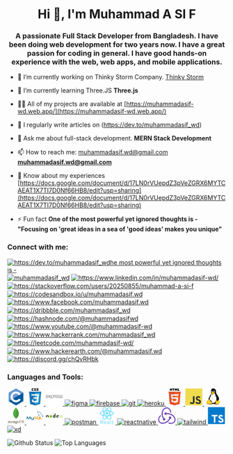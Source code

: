 <h1 align="center">Hi 👋, I'm Muhammad A SI F</h1>
<h3 align="center">A passionate Full Stack Developer from Bangladesh. I have been doing web development for two years now. I have a great passion for coding in general. I have good hands-on experience with the web, web apps, and mobile applications.</h3>



- 🔭 I’m currently working on Thinky Storm Company. [Thinky Storm](thinkystorm.com)

- 🌱 I’m currently learning Three.JS **Three.js**

- 👨‍💻 All of my projects are available at [https://muhammadasif-wd.web.app/](https://muhammadasif-wd.web.app/)

- 📝 I regularly write articles on (https://dev.to/muhammadasif_wd)

- 💬 Ask me about full-stack development. **MERN Stack Development**

- 📫 How to reach me: muhammadasif.wd@gmail.com **muhammadasif.wd@gmail.com**

- 📄 Know about my experiences [https://docs.google.com/document/d/17LN0rVUepdZ3pVeZGRX6MYTCAEAT1X7TI7D0Nf66HB8/edit?usp=sharing](https://docs.google.com/document/d/17LN0rVUepdZ3pVeZGRX6MYTCAEAT1X7TI7D0Nf66HB8/edit?usp=sharing)

- ⚡ Fun fact **One of the most powerful yet ignored thoughts is - "Focusing on 'great ideas in a sea of 'good ideas' makes you unique"**




<h3 align="left">Connect with me:</h3>
<p align="left">
<a href="https://dev.to/https://dev.to/muhammadasif_wdhe most powerful yet ignored thoughts is - "focusing on 'great ideas in a sea of 'good ideas' makes you unique"" target="blank"><img align="center" src="https://raw.githubusercontent.com/rahuldkjain/github-profile-readme-generator/master/src/images/icons/Social/devto.svg" alt="https://dev.to/muhammadasif_wdhe most powerful yet ignored thoughts is - "focusing on 'great ideas in a sea of 'good ideas' makes you unique"" height="30" width="40" /></a>
<a href="https://twitter.com/muhammadasif_wd" target="blank"><img align="center" src="https://raw.githubusercontent.com/rahuldkjain/github-profile-readme-generator/master/src/images/icons/Social/twitter.svg" alt="muhammadasif_wd" height="30" width="40" /></a>
<a href="https://linkedin.com/in/https://www.linkedin.com/in/muhammadasif-wd/" target="blank"><img align="center" src="https://raw.githubusercontent.com/rahuldkjain/github-profile-readme-generator/master/src/images/icons/Social/linked-in-alt.svg" alt="https://www.linkedin.com/in/muhammadasif-wd/" height="30" width="40" /></a>
<a href="https://stackoverflow.com/users/https://stackoverflow.com/users/20250855/muhammad-a-si-f" target="blank"><img align="center" src="https://raw.githubusercontent.com/rahuldkjain/github-profile-readme-generator/master/src/images/icons/Social/stack-overflow.svg" alt="https://stackoverflow.com/users/20250855/muhammad-a-si-f" height="30" width="40" /></a>
<a href="https://codesandbox.com/https://codesandbox.io/u/muhammadasif.wd" target="blank"><img align="center" src="https://raw.githubusercontent.com/rahuldkjain/github-profile-readme-generator/master/src/images/icons/Social/codesandbox.svg" alt="https://codesandbox.io/u/muhammadasif.wd" height="30" width="40" /></a>
<a href="https://fb.com/https://www.facebook.com/muhammadasif.wd" target="blank"><img align="center" src="https://raw.githubusercontent.com/rahuldkjain/github-profile-readme-generator/master/src/images/icons/Social/facebook.svg" alt="https://www.facebook.com/muhammadasif.wd" height="30" width="40" /></a>
<a href="https://dribbble.com/https://dribbble.com/muhammadasif_wd" target="blank"><img align="center" src="https://raw.githubusercontent.com/rahuldkjain/github-profile-readme-generator/master/src/images/icons/Social/dribbble.svg" alt="https://dribbble.com/muhammadasif_wd" height="30" width="40" /></a>
<a href="https://hashnode.com/https://hashnode.com/@muhammadasifwd" target="blank"><img align="center" src="https://raw.githubusercontent.com/rahuldkjain/github-profile-readme-generator/master/src/images/icons/Social/hashnode.svg" alt="https://hashnode.com/@muhammadasifwd" height="30" width="40" /></a>
<a href="https://www.youtube.com/c/https://www.youtube.com/@muhammadasif-wd" target="blank"><img align="center" src="https://raw.githubusercontent.com/rahuldkjain/github-profile-readme-generator/master/src/images/icons/Social/youtube.svg" alt="https://www.youtube.com/@muhammadasif-wd" height="30" width="40" /></a>
<a href="https://www.hackerrank.com/https://www.hackerrank.com/muhammadasif_wd" target="blank"><img align="center" src="https://raw.githubusercontent.com/rahuldkjain/github-profile-readme-generator/master/src/images/icons/Social/hackerrank.svg" alt="https://www.hackerrank.com/muhammadasif_wd" height="30" width="40" /></a>
<a href="https://www.leetcode.com/https://leetcode.com/muhammadasif-wd/" target="blank"><img align="center" src="https://raw.githubusercontent.com/rahuldkjain/github-profile-readme-generator/master/src/images/icons/Social/leet-code.svg" alt="https://leetcode.com/muhammadasif-wd/" height="30" width="40" /></a>
<a href="https://www.hackerearth.com/https://www.hackerearth.com/@muhammadasif.wd" target="blank"><img align="center" src="https://raw.githubusercontent.com/rahuldkjain/github-profile-readme-generator/master/src/images/icons/Social/hackerearth.svg" alt="https://www.hackerearth.com/@muhammadasif.wd" height="30" width="40" /></a>
<a href="https://discord.gg/https://discord.gg/chQvRHbk" target="blank"><img align="center" src="https://raw.githubusercontent.com/rahuldkjain/github-profile-readme-generator/master/src/images/icons/Social/discord.svg" alt="https://discord.gg/chQvRHbk" height="30" width="40" /></a>
</p>




<h3 align="left">Languages and Tools:</h3>
<p align="left"> <a href="https://www.cprogramming.com/" target="_blank" rel="noreferrer"> <img src="https://raw.githubusercontent.com/devicons/devicon/master/icons/c/c-original.svg" alt="c" width="40" height="40"/> </a> <a href="https://www.w3schools.com/css/" target="_blank" rel="noreferrer"> <img src="https://raw.githubusercontent.com/devicons/devicon/master/icons/css3/css3-original-wordmark.svg" alt="css3" width="40" height="40"/> </a> <a href="https://expressjs.com" target="_blank" rel="noreferrer"> <img src="https://raw.githubusercontent.com/devicons/devicon/master/icons/express/express-original-wordmark.svg" alt="express" width="40" height="40"/> </a> <a href="https://www.figma.com/" target="_blank" rel="noreferrer"> <img src="https://www.vectorlogo.zone/logos/figma/figma-icon.svg" alt="figma" width="40" height="40"/> </a> <a href="https://firebase.google.com/" target="_blank" rel="noreferrer"> <img src="https://www.vectorlogo.zone/logos/firebase/firebase-icon.svg" alt="firebase" width="40" height="40"/> </a> <a href="https://git-scm.com/" target="_blank" rel="noreferrer"> <img src="https://www.vectorlogo.zone/logos/git-scm/git-scm-icon.svg" alt="git" width="40" height="40"/> </a> <a href="https://heroku.com" target="_blank" rel="noreferrer"> <img src="https://www.vectorlogo.zone/logos/heroku/heroku-icon.svg" alt="heroku" width="40" height="40"/> </a> <a href="https://www.w3.org/html/" target="_blank" rel="noreferrer"> <img src="https://raw.githubusercontent.com/devicons/devicon/master/icons/html5/html5-original-wordmark.svg" alt="html5" width="40" height="40"/> </a> <a href="https://developer.mozilla.org/en-US/docs/Web/JavaScript" target="_blank" rel="noreferrer"> <img src="https://raw.githubusercontent.com/devicons/devicon/master/icons/javascript/javascript-original.svg" alt="javascript" width="40" height="40"/> </a> <a href="https://www.linux.org/" target="_blank" rel="noreferrer"> <img src="https://raw.githubusercontent.com/devicons/devicon/master/icons/linux/linux-original.svg" alt="linux" width="40" height="40"/> </a> <a href="https://www.mongodb.com/" target="_blank" rel="noreferrer"> <img src="https://raw.githubusercontent.com/devicons/devicon/master/icons/mongodb/mongodb-original-wordmark.svg" alt="mongodb" width="40" height="40"/> </a> <a href="https://www.mysql.com/" target="_blank" rel="noreferrer"> <img src="https://raw.githubusercontent.com/devicons/devicon/master/icons/mysql/mysql-original-wordmark.svg" alt="mysql" width="40" height="40"/> </a> <a href="https://nodejs.org" target="_blank" rel="noreferrer"> <img src="https://raw.githubusercontent.com/devicons/devicon/master/icons/nodejs/nodejs-original-wordmark.svg" alt="nodejs" width="40" height="40"/> </a> <a href="https://postman.com" target="_blank" rel="noreferrer"> <img src="https://www.vectorlogo.zone/logos/getpostman/getpostman-icon.svg" alt="postman" width="40" height="40"/> </a> <a href="https://reactjs.org/" target="_blank" rel="noreferrer"> <img src="https://raw.githubusercontent.com/devicons/devicon/master/icons/react/react-original-wordmark.svg" alt="react" width="40" height="40"/> </a> <a href="https://reactnative.dev/" target="_blank" rel="noreferrer"> <img src="https://reactnative.dev/img/header_logo.svg" alt="reactnative" width="40" height="40"/> </a> <a href="https://redux.js.org" target="_blank" rel="noreferrer"> <img src="https://raw.githubusercontent.com/devicons/devicon/master/icons/redux/redux-original.svg" alt="redux" width="40" height="40"/> </a> <a href="https://tailwindcss.com/" target="_blank" rel="noreferrer"> <img src="https://www.vectorlogo.zone/logos/tailwindcss/tailwindcss-icon.svg" alt="tailwind" width="40" height="40"/> </a> <a href="https://www.typescriptlang.org/" target="_blank" rel="noreferrer"> <img src="https://raw.githubusercontent.com/devicons/devicon/master/icons/typescript/typescript-original.svg" alt="typescript" width="40" height="40"/> </a> <a href="https://www.adobe.com/products/xd.html" target="_blank" rel="noreferrer"> <img src="https://cdn.worldvectorlogo.com/logos/adobe-xd.svg" alt="xd" width="40" height="40"/> </a> </p>




![Github Status](https://github-readme-stats.vercel.app/api?username=MuhammadAsif-WD&count_private=true&show_icons=true&theme=radical)     ![Top Languages](https://github-readme-stats.vercel.app/api/top-langs/?username=MuhammadAsif-WD&show_icons=true&theme=radical)


